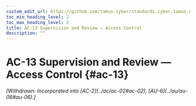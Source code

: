 ```yaml
---
custom_edit_url: https://github.com/tamus-cyber/standards.cyber.tamus.edu/tree/main/static/content/tamus.edu/TAMUS_profile.xml
toc_min_heading_level: 2
toc_max_heading_level: 2
title: AC-13 Supervision and Review — Access Control
description: ""
---
```


# AC-13 Supervision and Review — Access Control {#ac-13}

<prop xmlns="http://csrc.nist.gov/ns/oscal/1.0" name="status" value="withdrawn">
            <em>[Withdrawn: Incorporated into [AC-2](../ac/ac-02#ac-02), [AU-6](../au/au-06#au-06).]</em>
         </prop>
         


